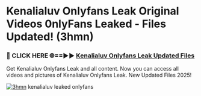 # Kenalialuv Onlyfans Leak Original Videos 0nlyFans Leaked - Files Updated! (3hmn)

<h3>🔴 CLICK HERE 🌐==►► <a href="https://tinyurl.com/brd5kh86" rel="nofollow">Kenalialuv Onlyfans Leak Updated Files</a></h3>

Get Kenalialuv Onlyfans Leak and all content. Now you can access all videos and pictures of Kenalialuv Onlyfans Leak. New Updated Files 2025!

[![3hmn](https://i.imgur.com/K7sEzmb.gif)](https://tinyurl.com/brd5kh86)
kenalialuv leaked onlyfans